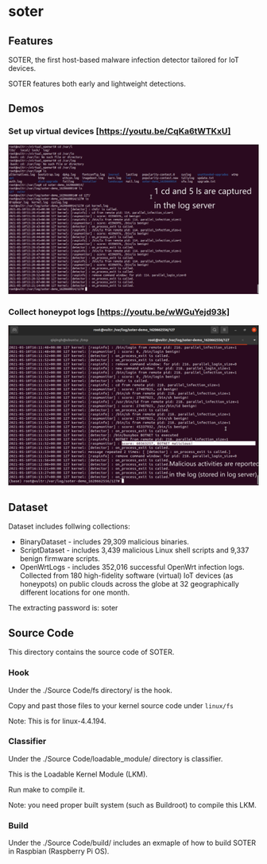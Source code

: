 # soter

## Features

SOTER, the first host-based  malware infection detector tailored for IoT devices.

SOTER features both early and lightweight detections.


## Demos
### Set up virtual devices [https://youtu.be/CqKa6tWTKxU]

[![demo](https://github.com/soter-project/soter/blob/main/1_set_up_virtual_device.png)](https://youtu.be/CqKa6tWTKxU)


### Collect honeypot logs [https://youtu.be/wWGuYejd93k]

[![demo](https://github.com/soter-project/soter/blob/main/2_collect_log.png)](https://youtu.be/wWGuYejd93k)



## Dataset

Dataset includes follwing collections:

* BinaryDataset - includes 29,309 malicious binaries.
* ScriptDataset - includes 3,439 malicious Linux  shell  scripts and 9,337 benign firmware scripts.
* OpenWrtLogs - includes 352,016 successful OpenWrt infection logs. Collected from 180 high-fidelity software (virtual) IoT devices (as honeypots) on public clouds across the globe at 32 geographically different locations for one month.

The extracting password is: soter

## Source Code

This directory contains the source code of SOTER.


### Hook

Under the ./Source Code/fs directory/ is the hook.

Copy and past those files to your kernel source code under `linux/fs`

Note: This is for linux-4.4.194. 


### Classifier 

Under the ./Source Code/loadable_module/ directory is classifier.

This is the Loadable Kernel Module (LKM). 

Run make to compile it. 

Note: you need proper built system (such as Buildroot) to compile this LKM. 



### Build 

Under the ./Source Code/build/ includes an exmaple of how to build SOTER in Raspbian (Raspberry Pi OS).
